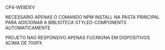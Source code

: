 CP4-WEBDEV

NECESSARIO APENAS O COMANDO NPM INSTALL NA PASTA PRINCIPAL PARA ADICIONAR A BIBLIOTECA STYLED-COMPONENTS AUTOMATICAMENTE

PROJETO NAO RESPONSIVO APENAS FUCNIONA EM DISPOSITIVOS ACIMA DE 700PX
